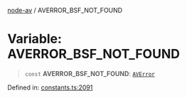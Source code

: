 [node-av](../globals.md) / AVERROR\_BSF\_NOT\_FOUND

# Variable: AVERROR\_BSF\_NOT\_FOUND

> `const` **AVERROR\_BSF\_NOT\_FOUND**: [`AVError`](../type-aliases/AVError.md)

Defined in: [constants.ts:2091](https://github.com/seydx/av/blob/f8631fc881b394300b1479f511d55cf1c370a87f/src/constants/constants.ts#L2091)
